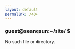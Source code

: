 ```yaml
---
layout: default
permalink: /404
---
```


### guest@seanqsun:~/site/ $ 

No such file or directory.

